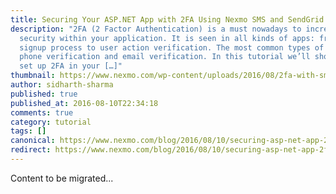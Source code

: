 ```yaml
---
title: Securing Your ASP.NET App with 2FA Using Nexmo SMS and SendGrid Email
description: "2FA (2 Factor Authentication) is a must nowadays to increase the
  security within your application. It is seen in all kinds of apps: from the
  signup process to user action verification. The most common types of 2FA are
  phone verification and email verification. In this tutorial we’ll show how to
  set up 2FA in your […]"
thumbnail: https://www.nexmo.com/wp-content/uploads/2016/08/2fa-with-sms-or-email.png
author: sidharth-sharma
published: true
published_at: 2016-08-10T22:34:18
comments: true
category: tutorial
tags: []
canonical: https://www.nexmo.com/blog/2016/08/10/securing-asp-net-app-2fa-using-nexmo-sms-sendgrid-email-dr
redirect: https://www.nexmo.com/blog/2016/08/10/securing-asp-net-app-2fa-using-nexmo-sms-sendgrid-email-dr
---
```

Content to be migrated...
